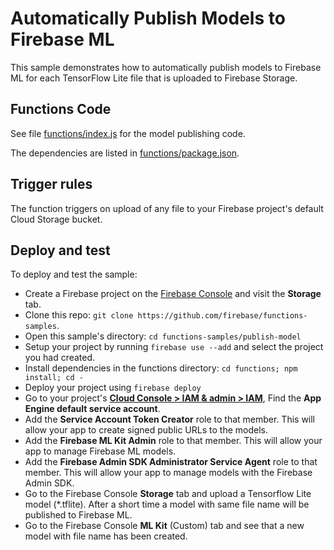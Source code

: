 # Automatically Publish Models to Firebase ML

This sample demonstrates how to automatically publish models to Firebase ML for each TensorFlow Lite file that is uploaded to Firebase Storage.

## Functions Code

See file [functions/index.js](functions/index.js) for the model publishing code.

The dependencies are listed in [functions/package.json](functions/package.json).

## Trigger rules

The function triggers on upload of any file to your Firebase project's default Cloud Storage bucket.

## Deploy and test

To deploy and test the sample:

- Create a Firebase project on the [Firebase Console](https://console.firebase.google.com) and visit the **Storage** tab.
- Clone this repo: `git clone https://github.com/firebase/functions-samples`.
- Open this sample's directory: `cd functions-samples/publish-model`
- Setup your project by running `firebase use --add` and select the project you had created.
- Install dependencies in the functions directory: `cd functions; npm install; cd -`
- Deploy your project using `firebase deploy`
- Go to your project's [**Cloud Console > IAM & admin > IAM**](https://console.cloud.google.com/iam-admin/iam?project=_), Find the **App Engine default service account**.
- Add the **Service Account Token Creator** role to that member. This will allow your app to create signed public URLs to the models.
- Add the **Firebase ML Kit Admin** role to that member. This will allow your app to manage Firebase ML models.
- Add the **Firebase Admin SDK Administrator Service Agent** role to that member. This will allow your app to manage models with the Firebase Admin SDK.
- Go to the Firebase Console **Storage** tab and upload a Tensorflow Lite model (\*.tflite). After a short time a model with same file name will be published to Firebase ML.
- Go to the Firebase Console **ML Kit** (Custom) tab and see that a new model with file name has been created.

